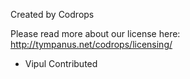 Created by Codrops

Please read more about our license here: http://tympanus.net/codrops/licensing/ 

- Vipul Contributed
